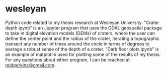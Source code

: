 # wesleyan
Python code related to my thesis research at Wesleyan University. "Crater depth.ipynb" is an Jupyter program that uses the GDAL geospatial package to take in digital elevation models (DEMs) of craters, where the user can define the center point and the radius of the crater, iterating a topographic transect any number of times around the circle in terms of degrees to average a robust sense of the depth of a crater. "Dark floor plots.ipynb" is an example of matplotlib used for plotting some of the results of my thesis. For any questions about either program, I can be reached at reidperkins@gmail.com.
